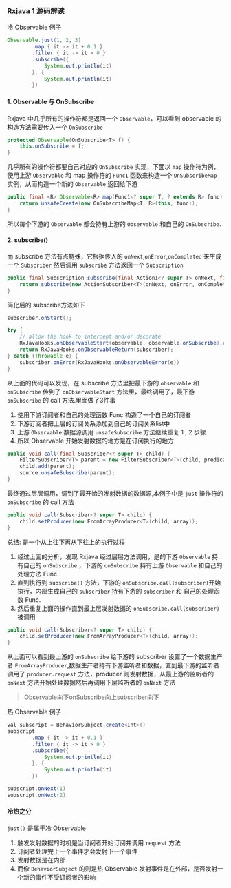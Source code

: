 ### Rxjava 1 源码解读
冷 Observable 例子
```java
Observable.just(1, 2, 3)
        .map { it -> it + 0.1 }
        .filter { it -> it > 0 }
        .subscribe({
            System.out.println(it)
        }, {
            System.out.println(it)
        })
```

#### 1. Observable 与 OnSubscribe
Rxjava 中几乎所有的操作符都是返回一个 `Observable`，可以看到 observable 的构造方法需要传入一个 `OnSubscribe`
```java
protected Observable(OnSubscribe<T> f) {
    this.onSubscribe = f;
}
```
几乎所有的操作符都要自己对应的 `OnSubscribe` 实现，下面以 `map` 操作符为例，使用上游 `Observable` 和 map 操作符的 `Func1` 函数来构造一个 `OnSubscribeMap` 实例，从而构造一个新的 `Observable` 返回给下游
```java
public final <R> Observable<R> map(Func1<? super T, ? extends R> func) {
    return unsafeCreate(new OnSubscribeMap<T, R>(this, func));
}
```
所以每个下游的 `Observable` 都会持有上游的 `Observable` 和自己的 `OnSubscribe`.
#### 2. subscribe()
而 subscribe 方法有点特殊，它根据传入的 `onNext`,`onError`,`onCompleted` 来生成一个 `Subscriber` 然后调用 `subscribe` 方法返回一个 `Subscription`
```java
public final Subscription subscribe(final Action1<? super T> onNext, final Action1<Throwable> onError, final Action0 onCompleted) {
    return subscribe(new ActionSubscriber<T>(onNext, onError, onCompleted));
}
```
简化后的 subscribe方法如下
```java
subscriber.onStart();

try {
    // allow the hook to intercept and/or decorate
    RxJavaHooks.onObservableStart(observable, observable.onSubscribe).call(subscriber);
    return RxJavaHooks.onObservableReturn(subscriber);
} catch (Throwable e) {
    subscriber.onError(RxJavaHooks.onObservableError(e))
}
```
从上面的代码可以发现，在 subscribe 方法里把最下游的 `observable` 和 `onSubscribe` 传到了 `onObservableStart` 方法里，最终调用了，最下游 `onSubscribe` 的 call 方法.里面做了3件事
1. 使用下游订阅者和自己的处理函数 Func 构造了一个自己的订阅者
2. 下游订阅者把上层的订阅关系添加到自己的订阅关系list中
3. 上游 `Observable` 数据源调用 `unsafeSubscribe` 方法继续重复 1 , 2 步骤
4. 所以 Observable 开始发射数据的地方是在订阅执行的地方
```java
public void call(final Subscriber<? super T> child) {
    FilterSubscriber<T> parent = new FilterSubscriber<T>(child, predicate);
    child.add(parent);
    source.unsafeSubscribe(parent);
}
```
最终通过层层调用，调到了最开始的发射数据的数据源,本例子中是 `just` 操作符的 `onSubscribe` 的 call 方法
```java
public void call(Subscriber<? super T> child) {
    child.setProducer(new FromArrayProducer<T>(child, array));
}
```
总结: 是一个从上往下再从下往上的执行过程
1. 经过上面的分析，发现 Rxjava 经过层层方法调用，是的下游 `Observable` 持有自己的 `onSubscribe` ，下游的 `onSubscribe` 持有上游 `Observable` 和自己的处理方法 Func.
2. 直到执行到 `subscribe()` 方法，下游的 `onSubscribe.call(subscriber)`开始执行，内部生成自己的 `subscriber` 持有下游的 `subscriber` 和 自己的处理函数 Func.
3. 然后重复上面的操作直到最上层发射数据的 `onSubscribe.call(subscriber)` 被调用
```java
public void call(Subscriber<? super T> child) {
    child.setProducer(new FromArrayProducer<T>(child, array));
}
```
从上面可以看到最上游的 `onSubscribe` 给下游的 subscriber 设置了一个数据生产者 `FromArrayProducer`,数据生产者持有下游监听者和数据，直到最下游的监听者调用了 `producer.request` 方法，producer 则发射数据，从最上游的监听者的 `onNext` 方法开始处理数据然后再调用下层监听者的 `onNext` 方法

> Observable向下onSubscribe向上subscriber向下

热 Observable 例子
```java
val subscript = BehaviorSubject.create<Int>()
subscript
        .map { it -> it + 0.1 }
        .filter { it -> it > 0 }
        .subscribe({
            System.out.println(it)
        }, {
            System.out.println(it)
        })

subscript.onNext(1)
subscript.onNext(2)
```
#### 冷热之分
`just()` 是属于冷 Observable 
1. 触发发射数据的时机是当订阅者开始订阅并调用 `request` 方法
2. 订阅者处理完上一个事件才会发射下一个事件
3. 发射数据是在内部
4. 而像 `BehaviorSubject` 的则是热 Observable 发射事件是在外部，是否发射一个新的事件不受订阅者的影响